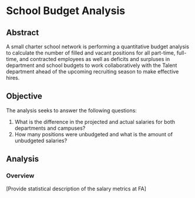 # School Budget Analysis

## Abstract

A small charter school network is performing a quantitative budget analysis to calculate the number of filled and vacant positions for all part-time, full-time, and contracted employees as well as deficits and surpluses in department and school budgets to work collaboratively with the Talent department ahead of the upcoming recruiting season to make effective hires.

## Objective

The analysis seeks to answer the following questions:

1. What is the difference in the projected and actual salaries for both departments and campuses?
2. How many positions were unbudgeted and what is the amount of unbudgeted salaries?

## Analysis 

### Overview

[Provide statistical description of the salary metrics at FA]
